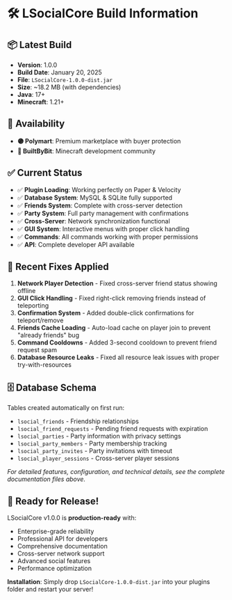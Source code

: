 # 🛠️ LSocialCore Build Information

## 📦 Latest Build
- **Version**: 1.0.0
- **Build Date**: January 20, 2025
- **File**: `LSocialCore-1.0.0-dist.jar`
- **Size**: ~18.2 MB (with dependencies)
- **Java**: 17+
- **Minecraft**: 1.21+

## 🛒 Availability
- **🟣 Polymart**: Premium marketplace with buyer protection
- **🔴 BuiltByBit**: Minecraft development community

## ✅ Current Status
- ✅ **Plugin Loading**: Working perfectly on Paper & Velocity
- ✅ **Database System**: MySQL & SQLite fully supported
- ✅ **Friends System**: Complete with cross-server detection
- ✅ **Party System**: Full party management with confirmations
- ✅ **Cross-Server**: Network synchronization functional
- ✅ **GUI System**: Interactive menus with proper click handling
- ✅ **Commands**: All commands working with proper permissions
- ✅ **API**: Complete developer API available

## 🔧 Recent Fixes Applied
1. **Network Player Detection** - Fixed cross-server friend status showing offline
2. **GUI Click Handling** - Fixed right-click removing friends instead of teleporting
3. **Confirmation System** - Added double-click confirmations for teleport/remove
4. **Friends Cache Loading** - Auto-load cache on player join to prevent "already friends" bug
5. **Command Cooldowns** - Added 3-second cooldown to prevent friend request spam
6. **Database Resource Leaks** - Fixed all resource leak issues with proper try-with-resources


## 🗄️ Database Schema
Tables created automatically on first run:
- `lsocial_friends` - Friendship relationships
- `lsocial_friend_requests` - Pending friend requests with expiration
- `lsocial_parties` - Party information with privacy settings
- `lsocial_party_members` - Party membership tracking
- `lsocial_party_invites` - Party invitations with timeout
- `lsocial_player_sessions` - Cross-server player sessions

*For detailed features, configuration, and technical details, see the complete documentation files above.*

## 🎉 Ready for Release!

LSocialCore v1.0.0 is **production-ready** with:
- Enterprise-grade reliability
- Professional API for developers
- Comprehensive documentation
- Cross-server network support
- Advanced social features
- Performance optimization

**Installation**: Simply drop `LSocialCore-1.0.0-dist.jar` into your plugins folder and restart your server! 
